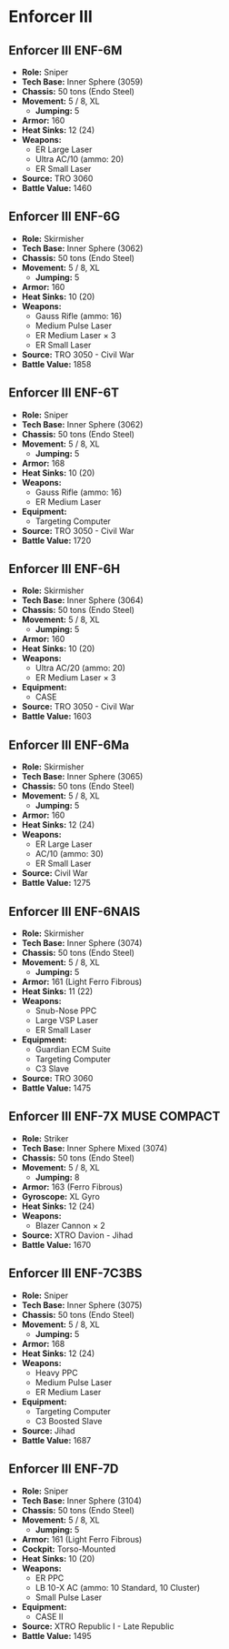 # Enforcer III
## Enforcer III ENF-6M
- **Role:** Sniper
- **Tech Base:** Inner Sphere (3059)
- **Chassis:** 50 tons (Endo Steel)
- **Movement:** 5 / 8, XL
  - **Jumping:** 5
- **Armor:** 160
- **Heat Sinks:** 12 (24)
- **Weapons:**
  - ER Large Laser
  - Ultra AC/10 (ammo: 20)
  - ER Small Laser
- **Source:** TRO 3060
- **Battle Value:** 1460

## Enforcer III ENF-6G
- **Role:** Skirmisher
- **Tech Base:** Inner Sphere (3062)
- **Chassis:** 50 tons (Endo Steel)
- **Movement:** 5 / 8, XL
  - **Jumping:** 5
- **Armor:** 160
- **Heat Sinks:** 10 (20)
- **Weapons:**
  - Gauss Rifle (ammo: 16)
  - Medium Pulse Laser
  - ER Medium Laser × 3
  - ER Small Laser
- **Source:** TRO 3050 - Civil War
- **Battle Value:** 1858

## Enforcer III ENF-6T
- **Role:** Sniper
- **Tech Base:** Inner Sphere (3062)
- **Chassis:** 50 tons (Endo Steel)
- **Movement:** 5 / 8, XL
  - **Jumping:** 5
- **Armor:** 168
- **Heat Sinks:** 10 (20)
- **Weapons:**
  - Gauss Rifle (ammo: 16)
  - ER Medium Laser
- **Equipment:**
  - Targeting Computer
- **Source:** TRO 3050 - Civil War
- **Battle Value:** 1720

## Enforcer III ENF-6H
- **Role:** Skirmisher
- **Tech Base:** Inner Sphere (3064)
- **Chassis:** 50 tons (Endo Steel)
- **Movement:** 5 / 8, XL
  - **Jumping:** 5
- **Armor:** 160
- **Heat Sinks:** 10 (20)
- **Weapons:**
  - Ultra AC/20 (ammo: 20)
  - ER Medium Laser × 3
- **Equipment:**
  - CASE
- **Source:** TRO 3050 - Civil War
- **Battle Value:** 1603

## Enforcer III ENF-6Ma
- **Role:** Skirmisher
- **Tech Base:** Inner Sphere (3065)
- **Chassis:** 50 tons (Endo Steel)
- **Movement:** 5 / 8, XL
  - **Jumping:** 5
- **Armor:** 160
- **Heat Sinks:** 12 (24)
- **Weapons:**
  - ER Large Laser
  - AC/10 (ammo: 30)
  - ER Small Laser
- **Source:** Civil War
- **Battle Value:** 1275

## Enforcer III ENF-6NAIS
- **Role:** Skirmisher
- **Tech Base:** Inner Sphere (3074)
- **Chassis:** 50 tons (Endo Steel)
- **Movement:** 5 / 8, XL
  - **Jumping:** 5
- **Armor:** 161 (Light Ferro Fibrous)
- **Heat Sinks:** 11 (22)
- **Weapons:**
  - Snub-Nose PPC
  - Large VSP Laser
  - ER Small Laser
- **Equipment:**
  - Guardian ECM Suite
  - Targeting Computer
  - C3 Slave
- **Source:** TRO 3060
- **Battle Value:** 1475

## Enforcer III ENF-7X MUSE COMPACT
- **Role:** Striker
- **Tech Base:** Inner Sphere Mixed (3074)
- **Chassis:** 50 tons (Endo Steel)
- **Movement:** 5 / 8, XL
  - **Jumping:** 8
- **Armor:** 163 (Ferro Fibrous)
- **Gyroscope:** XL Gyro
- **Heat Sinks:** 12 (24)
- **Weapons:**
  - Blazer Cannon × 2
- **Source:** XTRO Davion - Jihad
- **Battle Value:** 1670

## Enforcer III ENF-7C3BS
- **Role:** Sniper
- **Tech Base:** Inner Sphere (3075)
- **Chassis:** 50 tons (Endo Steel)
- **Movement:** 5 / 8, XL
  - **Jumping:** 5
- **Armor:** 168
- **Heat Sinks:** 12 (24)
- **Weapons:**
  - Heavy PPC
  - Medium Pulse Laser
  - ER Medium Laser
- **Equipment:**
  - Targeting Computer
  - C3 Boosted Slave
- **Source:** Jihad
- **Battle Value:** 1687

## Enforcer III ENF-7D
- **Role:** Sniper
- **Tech Base:** Inner Sphere (3104)
- **Chassis:** 50 tons (Endo Steel)
- **Movement:** 5 / 8, XL
  - **Jumping:** 5
- **Armor:** 161 (Light Ferro Fibrous)
- **Cockpit:** Torso-Mounted
- **Heat Sinks:** 10 (20)
- **Weapons:**
  - ER PPC
  - LB 10-X AC (ammo: 10 Standard, 10 Cluster)
  - Small Pulse Laser
- **Equipment:**
  - CASE II
- **Source:** XTRO Republic I - Late Republic
- **Battle Value:** 1495

